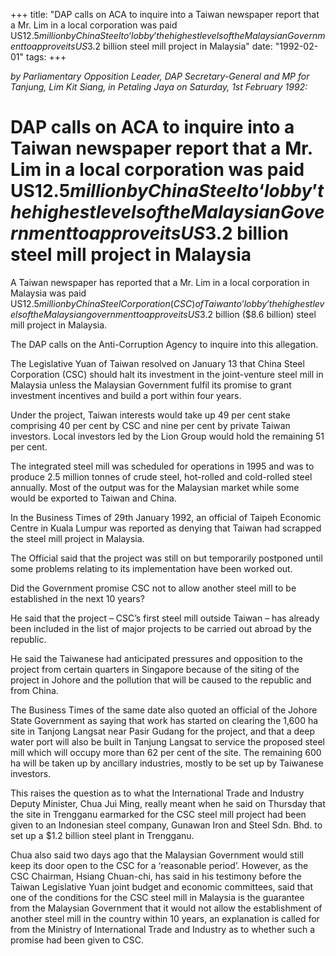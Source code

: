 +++ 
title: "DAP calls on ACA to inquire into a Taiwan newspaper report that a Mr. Lim in a local corporation was paid US$12.5 million by China Steel to ‘lobby’ the highest levels of the Malaysian Government to approve its US$3.2 billion steel mill project in Malaysia"
date: "1992-02-01"
tags:
+++

_by Parliamentary Opposition Leader, DAP Secretary-General and MP for Tanjung, Lim Kit Siang, in Petaling Jaya on Saturday, 1st February 1992:_

# DAP calls on ACA to inquire into a Taiwan newspaper report that a Mr. Lim in a local corporation was paid US$12.5 million by China Steel to ‘lobby’ the highest levels of the Malaysian Government to approve its US$3.2 billion steel mill project in Malaysia

A Taiwan newspaper has reported that a Mr. Lim in a local corporation in Malaysia was paid US$12.5 million by China Steel Corporation (CSC) of Taiwan to ‘lobby’ the highest levels of the Malaysian government to approve its US$3.2 billion ($8.6 billion) steel mill project in Malaysia.</u>

The DAP calls on the Anti-Corruption Agency to inquire into this allegation.

The Legislative Yuan of Taiwan resolved on January 13 that China Steel Corporation (CSC) should halt its investment in the joint-venture steel mill in Malaysia unless the Malaysian Government fulfil its promise to grant investment incentives and build a port within four years.

Under the project, Taiwan interests would take up 49 per cent stake comprising 40 per cent by CSC and nine per cent by private Taiwan investors. Local investors led by the Lion Group would hold the remaining 51 per cent.

The integrated steel mill was scheduled for operations in 1995 and was to produce 2.5 million tonnes of crude steel, hot-rolled and cold-rolled steel annually. Most of the output was for the Malaysian market while some would be exported to Taiwan and China.

In the Business Times of 29th January 1992, an official of Taipeh Economic Centre in Kuala Lumpur was reported as denying that Taiwan had scrapped the steel mill project in Malaysia.

The Official said that the project was still on but temporarily postponed until some problems relating to its implementation have been worked out.

Did the Government promise CSC not to allow another steel mill to be established in the next 10 years?

He said that the project – CSC’s first steel mill outside Taiwan – has already been included in the list of major projects to be carried out abroad by the republic.

He said the Taiwanese had anticipated pressures and opposition to the project from certain quarters in Singapore because of the siting of the project in Johore and the pollution that will be caused to the republic and from China.

The Business Times of the same date also quoted an official of the Johore State Government as saying that work has started on clearing the 1,600 ha site in Tanjong Langsat near Pasir Gudang for the project, and that a deep water port will also be built in Tanjung Langsat to service the proposed steel mill which will occupy more than 62 per cent of the site. The remaining 600 ha will be taken up by ancillary industries, mostly to be set up by Taiwanese investors.

This raises the question as to what the International Trade and Industry Deputy Minister, Chua Jui Ming, really meant when he said on Thursday that the site in Trengganu earmarked for the CSC steel mill project had been given to an Indonesian steel company, Gunawan Iron and Steel Sdn. Bhd. to set up a $1.2 billion steel plant in Trengganu.

Chua also said two days ago that the Malaysian Government would still keep its door open to the CSC for a ‘reasonable period’. However, as the CSC Chairman, Hsiang Chuan-chi, has said in his testimony before the Taiwan Legislative Yuan joint budget and economic committees, said that one of the conditions for the CSC steel mill in Malaysia is the guarantee from the Malaysian Government that it would not allow the establishment of another steel mill in the country within 10 years, an explanation is called for from the Ministry of International Trade and Industry as to whether such a promise had been given to CSC.
 
